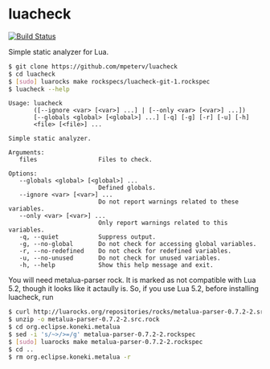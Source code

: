 # luacheck

[![Build Status](https://travis-ci.org/mpeterv/luacheck.png?branch=master)](https://travis-ci.org/mpeterv/luacheck)

Simple static analyzer for Lua. 

```bash
$ git clone https://github.com/mpeterv/luacheck
$ cd luacheck
$ [sudo] luarocks make rockspecs/luacheck-git-1.rockspec
$ luacheck --help
```

```
Usage: luacheck
       ([--ignore <var> [<var>] ...] | [--only <var> [<var>] ...])
       [--globals <global> [<global>] ...] [-q] [-g] [-r] [-u] [-h]
       <file> [<file>] ...

Simple static analyzer. 

Arguments: 
   files                 Files to check. 

Options: 
   --globals <global> [<global>] ...
                         Defined globals. 
   --ignore <var> [<var>] ...
                         Do not report warnings related to these variables. 
   --only <var> [<var>] ...
                         Only report warnings related to this variables. 
   -q, --quiet           Suppress output. 
   -g, --no-global       Do not check for accessing global variables. 
   -r, --no-redefined    Do not check for redefined variables. 
   -u, --no-unused       Do not check for unused variables. 
   -h, --help            Show this help message and exit. 
```

You will need metalua-parser rock. It is marked as not compatible with Lua 5.2, though it looks like it actaully is. So, if you use Lua 5.2, before installing luacheck, run

```bash
$ curl http://luarocks.org/repositories/rocks/metalua-parser-0.7.2-2.src.rock > metalua-parser-0.7.2-2.src.rock
$ unzip -o metalua-parser-0.7.2-2.src.rock
$ cd org.eclipse.koneki.metalua
$ sed -i 's/~>/>=/g' metalua-parser-0.7.2-2.rockspec
$ [sudo] luarocks make metalua-parser-0.7.2-2.rockspec
$ cd ..
$ rm org.eclipse.koneki.metalua -r
```
